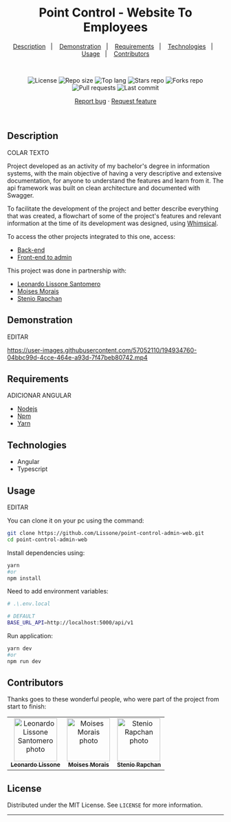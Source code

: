 <h1 align="center">
  Point Control - Website To Employees
</h1>

<p align="center">
  <a href="#description">Description</a>&nbsp;&nbsp;&nbsp;|&nbsp;&nbsp;&nbsp;
  <a href="#demonstration">Demonstration</a>&nbsp;&nbsp;&nbsp;|&nbsp;&nbsp;&nbsp;
  <a href="#requirements">Requirements</a>&nbsp;&nbsp;&nbsp;|&nbsp;&nbsp;&nbsp;
  <a href="#technologies">Technologies</a>&nbsp;&nbsp;&nbsp;|&nbsp;&nbsp;&nbsp;
  <a href="#usage">Usage</a>&nbsp;&nbsp;&nbsp;|&nbsp;&nbsp;&nbsp;
  <a href="#contributors">Contributors</a>
</p>
<br />
<p align="center">
  <img src="https://img.shields.io/static/v1?label=license&message=MIT" alt="License">
  <img src="https://img.shields.io/github/repo-size/almeidavini/point-control-employee-web" alt="Repo size" />
  <img src="https://img.shields.io/github/languages/top/almeidavini/point-control-employee-web" alt="Top lang" />
  <img src="https://img.shields.io/github/stars/almeidavini/point-control-employee-web" alt="Stars repo" />
  <img src="https://img.shields.io/github/forks/almeidavini/point-control-employee-web" alt="Forks repo" />
  <img src="https://img.shields.io/github/issues-pr/almeidavini/point-control-employee-web" alt="Pull requests" >
  <img src="https://img.shields.io/github/last-commit/almeidavini/point-control-employee-web" alt="Last commit" />
</p>

<p align="center">
  <a href="https://github.com/almeidavini/point-control-employee-web/issues">Report bug</a>
  ·
  <a href="https://github.com/almeidavini/point-control-employee-web/issues">Request feature</a>
</p>

<br />

## Description

COLAR TEXTO

Project developed as an activity of my bachelor's degree in information systems, with the main objective of having a very descriptive and extensive documentation, for anyone to understand the features and learn from it. The api framework was built on clean architecture and documented with Swagger.

To facilitate the development of the project and better describe everything that was created, a flowchart of some of the project's features and relevant information at the time of its development was designed, using <a href="https://whimsical.com/pointcontrol-5dryUV3teiRwy1rPzH3ekK" target="_blank">Whimsical</a>.

To access the other projects integrated to this one, access:

- <a href="https://github.com/Lissone/point-control-api" target="_blank">Back-end</a>
- <a href="https://github.com/Lissone/point-control-admin-web" target="_blank">Front-end to admin</a>

This project was done in partnership with:

- <a href="https://github.com/Lissone" target="_blank">Leonardo Lissone Santomero</a>
- <a href="https://github.com/MikaMorais" target="_blank">Moises Morais</a>
- <a href="https://github.com/steniodr" target="_blank">Stenio Rapchan</a>

## Demonstration
EDITAR

https://user-images.githubusercontent.com/57052110/194934760-04bbc99d-4cce-464e-a93d-7f47beb80742.mp4

## Requirements

ADICIONAR ANGULAR
- [Nodejs](https://nodejs.org/en/)
- [Npm](https://www.npmjs.com/)
- [Yarn](https://yarnpkg.com/)

## Technologies

- Angular
- Typescript

## Usage
EDITAR

You can clone it on your pc using the command:

```bash
git clone https://github.com/Lissone/point-control-admin-web.git
cd point-control-admin-web
```

Install dependencies using:

```bash
yarn
#or
npm install
```

Need to add environment variables:

```bash
# .\.env.local

# DEFAULT
BASE_URL_API=http://localhost:5000/api/v1
```

Run application:

```bash
yarn dev
#or
npm run dev
```

## Contributors

Thanks goes to these wonderful people, who were part of the project from start to finish:

<table>
  <tr>
    <td align="center">
      <a href="https://github.com/Lissone" target="_blank">
        <img src="https://github.com/Lissone.png" width="100px;" alt="Leonardo Lissone Santomero photo"/><br>
        <sub>
          <b>Leonardo Lissone</b>
        </sub>
      </a>
    </td>
    <td align="center">
      <a href="https://github.com/MikaMorais" target="_blank">
        <img src="https://github.com/MikaMorais.png" width="100px;" alt="Moises Morais photo"/><br>
        <sub>
          <b>Moises Morais</b>
        </sub>
      </a>
    </td>
    <td align="center">
      <a href="https://github.com/steniodr" target="_blank">
        <img src="https://github.com/steniodr.png" width="100px;" alt="Stenio Rapchan photo"/><br>
        <sub>
          <b>Stenio Rapchan</b>
        </sub>
      </a>
    </td>
  </tr>
</table>

## License

Distributed under the MIT License. See `LICENSE` for more information.

<hr />
